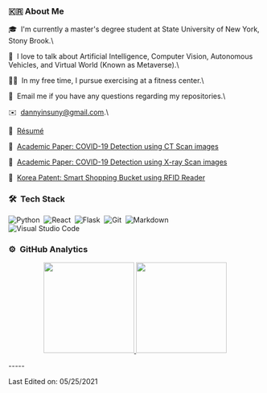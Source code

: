 

<!-- ## 👋 &nbsp;Hey I'm Youngho Kim -->

### 🇰🇷&nbsp;About Me

🎓 &nbsp;I'm currently a master's degree student at State University of New York, Stony Brook.\

🌱 &nbsp;I love to talk about Artificial Intelligence, Computer Vision, Autonomous Vehicles, and Virtual World (Known as Metaverse).\

🏋️‍♂️ &nbsp;In my free time, I pursue exercising at a fitness center.\

💬 &nbsp;Email me if you have any questions regarding my repositories.\

✉️ &nbsp;dannyinsuny@gmail.com.\

📄 &nbsp;[Résumé](https://github.com/rxYoungho/RESUME/blob/main/Resume_Youngho%20Kim_2021-05-07.pdf)

📰 &nbsp;[Academic Paper: COVID-19 Detection using CT Scan images](https://github.com/rxYoungho/X-ray-CT_scan_Covid-19_detection/blob/master/COVID-19%20Detection%20using%20Computed%20Tomography%20Scans%20with%20YOLO3.pdf)

📰 &nbsp;[Academic Paper: COVID-19 Detection using X-ray Scan images](https://github.com/rxYoungho/X-ray-CT_scan_Covid-19_detection/blob/master/COVID-19%20%20and%20%20Pneumonia%20%20Classification%20%20with%20%20X-ray%20%20Images%20%20UsingCombined%20%20ResNet50%20%20Model.pdf)

📰 &nbsp;[Korea Patent: Smart Shopping Bucket using RFID Reader](https://github.com/rxYoungho/RESUME/blob/main/%5BHaru%5D%20%E1%84%90%E1%85%B3%E1%86%A8%E1%84%92%E1%85%A5%E1%84%8C%E1%85%B3%E1%86%BC(%E1%84%8C%E1%85%A610-2245196%E1%84%92%E1%85%A9).pdf)

### 🛠 &nbsp;Tech Stack

![Python](https://img.shields.io/badge/-Python-05122A?style=flat&logo=python)&nbsp;
![React](https://img.shields.io/badge/-React-05122A?style=flat&logo=react)&nbsp;
![Flask](https://img.shields.io/badge/-Flask-05122A?style=flat&logo=flask)&nbsp;
![Git](https://img.shields.io/badge/-Git-05122A?style=flat&logo=git)&nbsp;
![Markdown](https://img.shields.io/badge/-Markdown-05122A?style=flat&logo=markdown)\
![Visual Studio Code](https://img.shields.io/badge/-Visual%20Studio%20Code-05122A?style=flat&logo=visual-studio-code&logoColor=007ACC)&nbsp;

### ⚙️ &nbsp;GitHub Analytics

<p align="center">
<a href="https://github.com/rxYoungho">
  <img height="180em" src="https://github-readme-stats-eight-theta.vercel.app/api?username=rxYoungho&show_icons=true&theme=algolia&include_all_commits=true&count_private=true"/>
  <img height="180em" src="https://github-readme-stats-eight-theta.vercel.app/api/top-langs/?username=rxYoungho&layout=compact&langs_count=8&theme=algolia"/>
</a>
</p>
-----

Last Edited on: 05/25/2021
